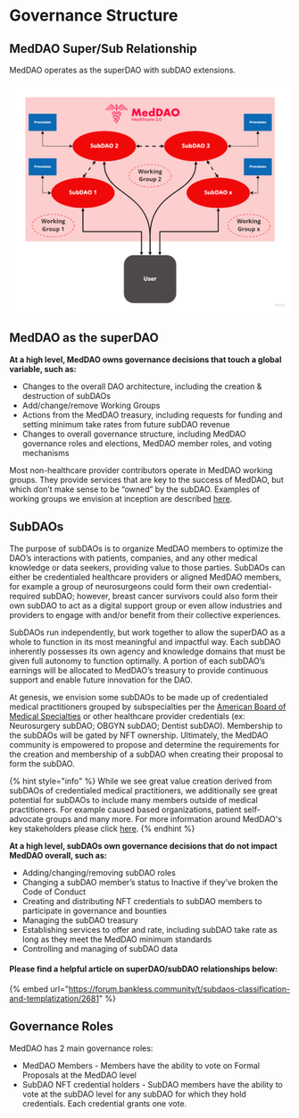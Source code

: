 # Governance Structure

## MedDAO Super/Sub Relationship

MedDAO operates as the superDAO with subDAO extensions.

![](<../.gitbook/assets/image (6).png>)

## MedDAO as the superDAO

**At a high level, MedDAO owns governance decisions that touch a global variable, such as:**

* Changes to the overall DAO architecture, including the creation & destruction of subDAOs
* Add/change/remove Working Groups
* Actions from the MedDAO treasury, including requests for funding and setting minimum  take rates from future subDAO revenue
* Changes to overall governance structure, including MedDAO governance roles and elections, MedDAO member roles, and voting mechanisms

Most non-healthcare provider contributors operate in MedDAO working groups. They provide services that are key to the success of MedDAO, but which don’t make sense to be “owned” by the subDAO. Examples of working groups we envision at inception are described [here](../dao-member-experience/community.md#working-groups).

## SubDAOs

The purpose of subDAOs is to organize MedDAO members to optimize the DAO’s interactions with patients, companies, and any other medical knowledge or data seekers, providing value to those parties. SubDAOs can either be credentialed healthcare providers or aligned MedDAO members, for example a group of neurosurgeons could form their own credential-required subDAO; however, breast cancer survivors could also form their own subDAO to act as a digital support group or even allow industries and providers to engage with and/or benefit from their collective experiences.

SubDAOs run independently, but work together to allow the superDAO as a whole to function in its most meaningful and impactful way. Each subDAO inherently possesses its own agency and knowledge domains that must be given full autonomy to function optimally. A portion of each subDAO’s earnings will be allocated to MedDAO’s treasury to provide continuous support and enable future innovation for the DAO.

At genesis, we envision some subDAOs to be made up of credentialed medical practitioners grouped by subspecialties per the [American Board of Medical Specialties](https://www.abms.org/member-boards/specialty-subspecialty-certificates/) or other healthcare provider credentials (ex: Neurosurgery subDAO; OBGYN subDAO; Dentist subDAO). Membership to the subDAOs will be gated by NFT ownership. Ultimately, the MedDAO community is empowered to  propose and determine the requirements for the creation and membership of a subDAO when creating their proposal to form the subDAO.

{% hint style="info" %}
While we see great value creation derived from subDAOs of credentialed medical practitioners, we additionally see great potential for subDAOs to include many members outside of medical practitioners.  For example caused based organizations, patient self-advocate groups and many more.  For more information around MedDAO's key stakeholders please click [here](../dao-member-experience/community.md#working-groups).
{% endhint %}

**At a high level, subDAOs own governance decisions that do not impact MedDAO overall, such as:**

* Adding/changing/removing subDAO roles
* Changing a subDAO member’s status to Inactive if they’ve broken the Code of Conduct
* Creating and distributing NFT credentials to subDAO members to participate in governance and bounties
* Managing the subDAO treasury
* Establishing services to offer and rate, including subDAO take rate as long as they meet the MedDAO minimum standards
* Controlling and managing of subDAO data

#### Please find a helpful article on superDAO/subDAO relationships below:

{% embed url="https://forum.bankless.community/t/subdaos-classification-and-templatization/2681" %}

## **Governance Roles**

MedDAO has 2 main governance roles:

* MedDAO Members - Members have the ability to vote on Formal Proposals at the MedDAO level
* SubDAO NFT credential holders - SubDAO members have the ability to vote at the subDAO level for any subDAO for which they hold credentials. Each credential grants one vote.
